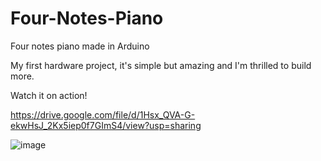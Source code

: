
# Four-Notes-Piano
Four notes piano made in Arduino 

My first hardware project, it's simple but amazing and I'm thrilled to build more.

Watch it on action!

https://drive.google.com/file/d/1Hsx_QVA-G-ekwHsJ_2Kx5iep0f7GImS4/view?usp=sharing

![image](https://user-images.githubusercontent.com/69367406/133177844-51f20846-041a-45c2-be3e-ce27819edfc7.jpg)


